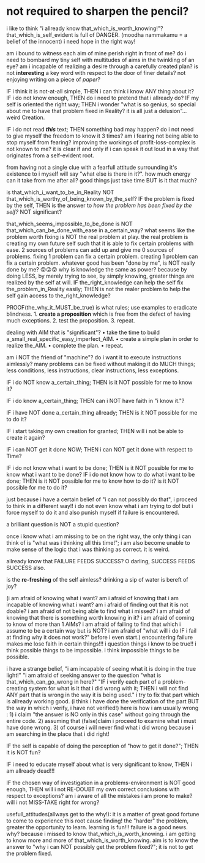 # not required to sharpen the pencil?

i like to think "i allready know that_which_is_worth_knowing!"?
that_which_is_self_evident is full of DANGER. (moodha nammakamu = a belief of the innocent)
i need hope in the right way!

am i bound to witness each aim of mine perish right in front of me?
do i need to bombard my tiny self with multitudes of aims in the twinkling of an eye?
am i incapable of realizing a desire through a carefully created plan?
is not **interesting** a key word with respect to the door of finer details?
not enjoying writing on a piece of _paper_?

IF i think it is not-at-all simple,
THEN i can think i know ANY thing about it?
IF i do not know enough,
THEN do i need to pretend that i allready do?
IF my self is oriented the right way;
THEN i wonder "what is so genius, so special about me to have that problem fixed in Reality? it is all just a delusion"... weird Creation.




IF i do not read **_this_** text;
THEN something bad may happen?
do i not need to give myself the freedom to know it 3 times?
am i fearing not being able to stop myself from fearing?
improving the workings of profit-loss-complex is not known to me?
it is clear if and only if i can speak it out loud in a way that originates from a self-evident root.

from having not a single clue with a fearfull attitude surrounding it's existence to i myself will say "what else is there in it?".
how much energy can it take from me after all?
good things just take time BUT is it that much?




is that_which_i_want_to_be_in_Reality NOT that_which_is_worthy_of_being_known_by_the_self?
IF the problem is fixed by the self,
THEN is the answer to _how the problem has been fixed by the self?_ NOT significant?



that_which_seems_impossible_to_be_done is NOT that_which_can_be_done_with_ease in a_certain_way?
what seems like the problem worth fixing is NOT the real problem at play.
the real problem is creating my own future self such that it is able to fix certain problems with ease.
2 sources of problems can add up and give me 0 sources of problems.
fixing 1 problem can fix a certain problem.
creating 1 problem can fix a certain problem.
whatever good has been "done by me", is NOT really done by me?
😜😜😜
why is knowledge the same as power?
because by doing LESS,
    by merely trying to see,
    by simply knowing,
    greater things are realized by the self at will.
IF the_right_knowledge can help the self fix the_problem_in_Reality easily;
THEN is not the realer problem to help the self gain access to the_right_knowledge?

PROOF(the_why_it_MUST_be_true) is what rules; use examples to eradicate blindness.
    1. **create a proposition** which is free from the defect of having much exceptions.
    2. test the proposition.
    3. repeat.



dealing with AIM that is "significant"?
    • take the time to build a_small_real_specific_easy_imperfect_AIM.
    • create a simple plan in order to realize the_AIM.
    • complete the plan.
    • repeat.




am i NOT the friend of "machine"?
do i want it to execute instructions aimlessly?
many problems can be fixed without making it do MUCH things; less conditions, less instructions, clear instructions, less exceptions.

IF i do NOT know a_certain_thing;
THEN is it NOT possible for me to know it?

IF i do know a_certain_thing;
THEN can i NOT have faith in "i know it."?

IF i have NOT done a_certain_thing allready;
THEN is it NOT possible for me to do it?

IF i start taking my own creation for granted;
THEN will i not be able to create it again?

IF i can NOT get it done NOW;
THEN i can NOT get it done with respect to Time?


IF i do not know what i want to be done;
THEN is it NOT possible for me to know what i want to be done?
IF i do not know how to do what i want to be done;
THEN is it NOT possible for me to know how to do it? is it NOT possible for me to do it?

just because i have a certain belief of "i can not possibly do that", i proceed to think in a different way!!
i do not even know what i am trying to do! but i force myself to do it and also punish myself if failure is encountered.


a brilliant question is NOT a stupid question?

once i know what i am missing to be on the right way, the only thing i can think of is "what was i thinking all this time!";
i am also become unable to make sense of the logic that i was thinking as correct.
it is weird.


allready know that FAILURE FEEDS SUCCESS?
O darling, SUCCESS FEEDS SUCCESS also.

is the **re-freshing** of the self aimless?
drinking a sip of water is bereft of joy?



(i am afraid of knowing what i want?
am i afraid of knowing that i am incapable of knowing what i want?
am i afraid of finding out that it is not doable?
i am afraid of not being able to find what i missed?
i am afraid of knowing that there is something worth knowing in it?
i am afraid of coming to know of more than 1 AIMs?
i am afraid of failing to find that which i assume to be a certain way but is NOT?
i am afraid of "what will i do IF i fail at finding why it does not work?" before i even start.)
encountering failure makes me lose faith in certain things!!! i question things i know to be true!!
i think possible things to be impossible. i think impossible things to be possible.


i have a strange belief,
"i am incapable of seeing what it is doing in the true light!"
"i am afraid of seeking answer to the question "what is that_which_can_go_wrong in here?"
"IF i verify each part of a problem-creating system for what is it that i did wrong with it;
THEN i will not find ANY part that is wrong in the way it is being used."
i try to fix that part which is allready working good.
(i think i have done the verification of the part BUT the way in which i verify, i have not verified!)
here is how i am usually wrong : 
    1) i claim "the answer is NO only in this case" without going through the entire code.
    2) assuming that (false)claim i proceed to examine what i must have done wrong.
    3) of course i will never find what i did wrong because i am searching in the place that i did right!

IF the self is capable of doing the perception of "how to get it done?";
THEN it is NOT fun?

IF i need to educate myself about what is very significant to know,
THEN i am allready dead!!!


IF the chosen way of investigation in a problems-environment is NOT good enough,
THEN will i not RE-DOUBT my own correct conclusions with respect to exceptions?
am i aware of all the mistakes i am prone to make?
will i not MISS-TAKE right for wrong?



usefull_attitudes(allways get to the why!):
    it is a matter of great good fortune to come to experience this root cause finding!
    the "harder" the problem, greater the opportunity to learn. learning is fun!!!
    failure is a good news. why? because i missed to know that_which_is_worth_knowing.
    i am getting to know more and more of that_which_is_worth_knowing.
    aim is to know the answer to "why i can NOT possibly get the problem fixed?"; it is not to get the problem fixed.